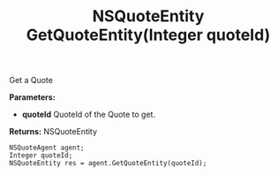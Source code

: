 ﻿---
uid: crmscript_ref_NSQuoteAgent_GetQuoteEntity
title: NSQuoteEntity GetQuoteEntity(Integer quoteId)
intellisense: NSQuoteAgent.GetQuoteEntity
keywords: NSQuoteAgent, GetQuoteEntity
so.topic: reference
---

Get a Quote

**Parameters:**
 - **quoteId** QuoteId of the Quote to get.

**Returns:** NSQuoteEntity

```crmscript
NSQuoteAgent agent;
Integer quoteId;
NSQuoteEntity res = agent.GetQuoteEntity(quoteId);
```

